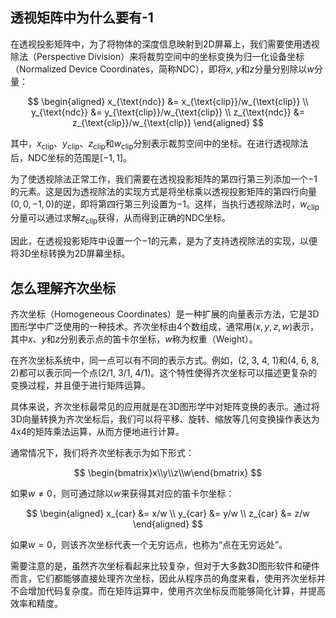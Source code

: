 ## 透视矩阵中为什么要有-1

在透视投影矩阵中，为了将物体的深度信息映射到2D屏幕上，我们需要使用透视除法（Perspective Division）来将裁剪空间中的坐标变换为归一化设备坐标（Normalized Device Coordinates，简称NDC），即将$x$, $y$和$z$分量分别除以$w$分量：

$$
\begin{aligned}
x_{\text{ndc}} &= x_{\text{clip}}/w_{\text{clip}} \\
y_{\text{ndc}} &= y_{\text{clip}}/w_{\text{clip}} \\
z_{\text{ndc}} &= z_{\text{clip}}/w_{\text{clip}}
\end{aligned}
$$

其中，$x_{\text{clip}}$、$y_{\text{clip}}$、$z_{\text{clip}}$和$w_{\text{clip}}$分别表示裁剪空间中的坐标。在进行透视除法后，NDC坐标的范围是$[-1, 1]$。

为了使透视除法正常工作，我们需要在透视投影矩阵的第四行第三列添加一个$-1$的元素。这是因为透视除法的实现方式是将坐标乘以透视投影矩阵的第四行向量$(0, 0, -1, 0)$的逆，即将第四行第三列设置为$-1$。这样，当执行透视除法时，$w_{\text{clip}}$分量可以通过求解$z_{\text{clip}}$获得，从而得到正确的NDC坐标。

因此，在透视投影矩阵中设置一个$-1$的元素，是为了支持透视除法的实现，以便将3D坐标转换为2D屏幕坐标。



## 怎么理解齐次坐标

齐次坐标（Homogeneous Coordinates）是一种扩展的向量表示方法，它是3D图形学中广泛使用的一种技术。齐次坐标由4个数组成，通常用$(x, y, z, w)$表示，其中$x$、$y$和$z$分别表示点的笛卡尔坐标，$w$称为权重（Weight）。

在齐次坐标系统中，同一点可以有不同的表示方式。例如，(2, 3, 4, 1)和(4, 6, 8, 2)都可以表示同一个点(2/1, 3/1, 4/1)。这个特性使得齐次坐标可以描述更复杂的变换过程，并且便于进行矩阵运算。

具体来说，齐次坐标最常见的应用就是在3D图形学中对矩阵变换的表示。通过将3D向量转换为齐次坐标后，我们可以将平移、旋转、缩放等几何变换操作表达为4x4的矩阵乘法运算，从而方便地进行计算。

通常情况下，我们将齐次坐标表示为如下形式：

$$
\begin{bmatrix}x\\y\\z\\w\end{bmatrix}
$$

如果$w \neq 0$，则可通过除以$w$来获得其对应的笛卡尔坐标：

$$
\begin{aligned}
x_{car} &= x/w \\
y_{car} &= y/w \\
z_{car} &= z/w
\end{aligned}
$$

如果$w=0$，则该齐次坐标代表一个无穷远点，也称为“点在无穷远处”。

需要注意的是，虽然齐次坐标看起来比较复杂，但对于大多数3D图形软件和硬件而言，它们都能够直接处理齐次坐标，因此从程序员的角度来看，使用齐次坐标并不会增加代码复杂度。而在矩阵运算中，使用齐次坐标反而能够简化计算，并提高效率和精度。